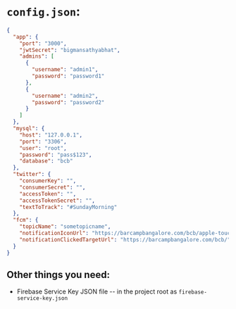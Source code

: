 # `config.json`:

```json
{
  "app": {
    "port": "3000",
    "jwtSecret": "bigmansathyabhat",
    "admins": [
      {
        "username": "admin1",
        "password": "password1"
      },
      {
        "username": "admin2",
        "password": "password2"
      }
    ]
  },
  "mysql": {
    "host": "127.0.0.1",
    "port": "3306",
    "user": "root",
    "password": "pass$123",
    "database": "bcb"
  },
  "twitter": {
    "consumerKey": "",
    "consumerSecret": "",
    "accessToken": "",
    "accessTokenSecret": "",
    "textToTrack": "#SundayMorning"
  },
  "fcm": {
    "topicName": "sometopicname",
    "notificationIconUrl": "https://barcampbangalore.com/bcb/apple-touch-icon.png?v=PY4NNGXQPr",
    "notificationClickedTargetUrl": "https://barcampbangalore.com/bcb/"
  }
}
```

## Other things you need:

- Firebase Service Key JSON file -- in the project root as `firebase-service-key.json`

